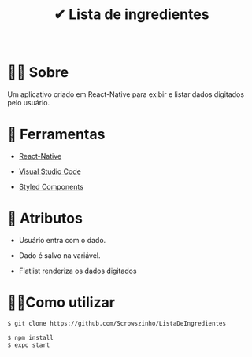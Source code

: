 # <p align="center"> ✔ Lista de ingredientes </p>
<br />

# 🐱‍👤 Sobre

Um aplicativo criado em React-Native para exibir
e listar dados digitados pelo usuário. <br />


# 🔧 Ferramentas

* <a href="https://reactnative.dev/">React-Native</a>

* <a href="https://code.visualstudio.com/">Visual Studio Code</a>

* <a href="https://styled-components.com/">Styled Components</a><br />

  

# 🎱 Atributos 

* Usuário entra com o dado.

* Dado é salvo na variável. 

* Flatlist renderiza os dados digitados <br/>

# 🏴‍☠️Como utilizar

  ```sh
$ git clone https://github.com/Scrowszinho/ListaDeIngredientes
  ```

```sh
$ npm install
$ expo start
```
